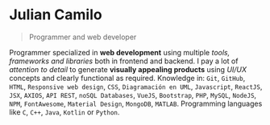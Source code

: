 # Julian Camilo

>Programmer and web developer


Programmer specialized in **web development** using multiple *tools, frameworks and libraries* both in frontend and backend. I pay a lot of *attention to detail* to generate **visually appealing products** using *UI/UX* concepts and clearly functional as required. Knowledge in: `Git`, `GitHub`, `HTML`, `Responsive web design`, `CSS`, `Diagramación en UML`, `Javascript`, `ReactJS`, `JSX`, `AXIOS`, `API REST`, `noSQL Databases`, `VueJS`, `Bootstrap`, `PHP`, `MySQL`, `NodeJS`, `NPM`, `FontAwesome`, `Material Design`, `MongoDB`, `MATLAB`. Programming languages ​​like `C`, `C++`, `Java`, `Kotlin` or `Python`.